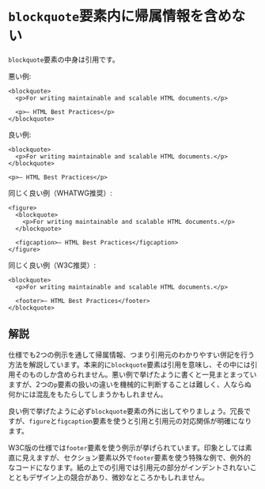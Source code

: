 # `blockquote`要素内に帰属情報を含めない

`blockquote`要素の中身は引用です。

悪い例:

    <blockquote>
      <p>For writing maintainable and scalable HTML documents.</p>

      <p>— HTML Best Practices</p>
    </blockquote>

良い例:

    <blockquote>
      <p>For writing maintainable and scalable HTML documents.</p>
    </blockquote>
    
    <p>— HTML Best Practices</p>

同じく良い例（WHATWG推奨）:

    <figure>
      <blockquote>
        <p>For writing maintainable and scalable HTML documents.</p>
      </blockquote>
    
      <figcaption>— HTML Best Practices</figcaption>
    </figure>

同じく良い例（W3C推奨）:

    <blockquote>
      <p>For writing maintainable and scalable HTML documents.</p>
    
      <footer>— HTML Best Practices</footer>
    </blockquote>


## 解説

仕様でも2つの例示を通して帰属情報、つまり引用元のわかりやすい併記を行う方法を解説しています。本来的に`blockquote`要素は引用を意味し、その中には引用そのものしか含められません。悪い例で挙げたように書くと一見まとまっていますが、2つの`p`要素の扱いの違いを機械的に判断することは難しく、人ならぬ何かには混乱をもたらしてしまうかもしれません。

良い例で挙げたように必ず`blockquote`要素の外に出してやりましょう。冗長ですが、`figure`と`figcaption`要素を使うと引用と引用元の対応関係が明確になります。

W3C版の仕様では`footer`要素を使う例示が挙げられています。印象としては素直に見えますが、セクション要素以外で`footer`要素を使う特殊な例で、例外的なコードになります。紙の上での引用では引用元の部分がインデントされないことともデザイン上の競合があり、微妙なところかもしれません。
